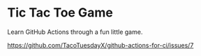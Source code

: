 # Tic Tac Toe Game

Learn GitHub Actions through a fun little game.

https://github.com/TacoTuesdayX/github-actions-for-ci/issues/7
